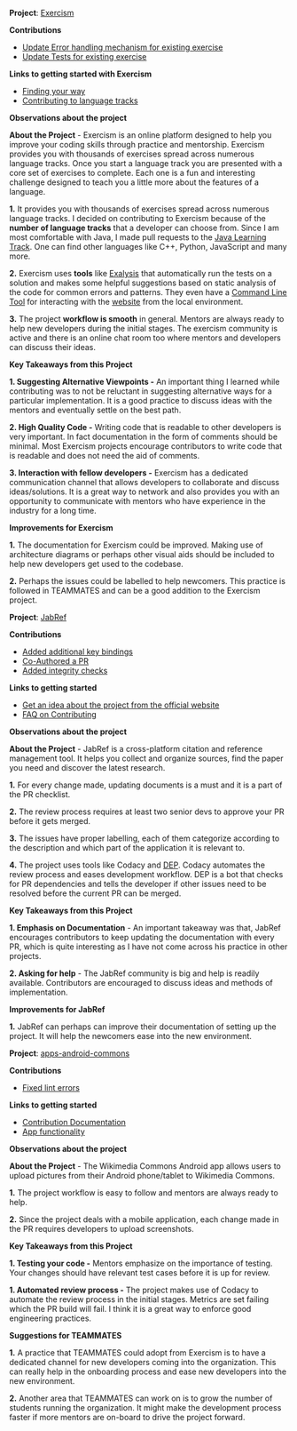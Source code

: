 **Project**: [Exercism](https://github.com/exercism/java)

**Contributions**

- [Update Error handling mechanism for existing exercise](https://github.com/exercism/java/pull/1635)
- [Update Tests for existing exercise](https://github.com/exercism/java/pull/1639)

**Links to getting started with Exercism**

- [Finding your way](https://github.com/exercism/docs/blob/master/finding-your-way.md)
- [Contributing to language tracks](https://github.com/exercism/docs/blob/master/contributing-to-language-tracks/README.md)

**Observations about the project**

**About the Project** - Exercism is an online platform designed to help you improve your coding skills through practice and mentorship. Exercism provides you with thousands of exercises spread across numerous language tracks. Once you start a language track you are presented with a core set of exercises to complete. Each one is a fun and interesting challenge designed to teach you a little more about the features of a language.

**1.** It provides you with thousands of exercises spread across numerous language tracks. I decided on contributing to Exercism because of the **number of language tracks** that a developer can choose from. Since I am most comfortable with Java, I made pull requests to the [Java Learning Track](https://github.com/exercism/java).
One can find other languages like C++, Python, JavaScript and many more.

**2.** Exercism uses **tools** like [Exalysis](https://github.com/exercism/exalysis) that automatically run the tests on a solution and makes some helpful suggestions based on static analysis of the code for common errors and patterns.
They even have a [Command Line Tool](https://github.com/exercism/cli) for interacting with the [website](https://exercism.io/) from the local environment.

**3.** The project **workflow is smooth** in general. Mentors are always ready to help new developers during the initial stages. The exercism community is active and there is an online chat room too where mentors and developers can discuss their ideas.

**Key Takeaways from this Project**

**1. Suggesting Alternative Viewpoints -** An important thing I learned while contributing was to not be reluctant in suggesting alternative ways for a particular implementation.
It is a good practice to discuss ideas with the mentors and eventually settle on the best path.

**2. High Quality Code -** Writing code that is readable to other developers is very important. In fact documentation in the form of comments should be minimal. Most Exercism projects encourage contributors to write code that is readable and does not need the aid of comments.

**3. Interaction with fellow developers -** Exercism has a dedicated communication channel that allows developers to collaborate and discuss ideas/solutions. It is a great way to network and also provides you with  an opportunity to communicate with mentors who have experience in the industry for a long time.

**Improvements for Exercism**

**1.** The documentation for Exercism could be improved. Making use of architecture diagrams or perhaps other visual aids should be included to help new developers get used to the codebase.

**2.** Perhaps the issues could be labelled to help newcomers. This practice is followed in TEAMMATES and can be a good addition to the Exercism project.

**Project**: [JabRef](https://github.com/JabRef/jabref/)

**Contributions**

- [Added additional key bindings](https://github.com/JabRef/jabref/pull/4732)
- [Co-Authored a PR](https://github.com/JabRef/jabref/pull/4727)
- [Added integrity checks](https://github.com/JabRef/jabref/pull/4642)

**Links to getting started**

- [Get an idea about the project from the official website](https://www.jabref.org/#jabref)
- [FAQ on Contributing](http://help.jabref.org/en/FAQcontributing)

**Observations about the project**

**About the Project** - JabRef is a cross-platform citation and reference management tool. It helps you collect and organize sources, find the paper you need and discover the latest research. 

**1.** For every change made, updating documents is a must and it is a part of the PR checklist.

**2.** The review process requires at least two senior devs to approve your PR before it gets merged.

**3.** The issues have proper labelling, each of them categorize according to the description and which part of the application it is relevant to.

**4.** The project uses tools like Codacy and [DEP](https://github.com/z0al/dep). Codacy automates the review process and eases development workflow. DEP is a bot that checks for PR dependencies and tells the developer if other issues need to be resolved before the current PR can be merged.

**Key Takeaways from this Project**

**1. Emphasis on Documentation** - An important takeaway was that, JabRef encourages contributors to keep updating the documentation with every PR, which is quite interesting as I have not come across his practice in other projects.

**2. Asking for help** - The JabRef community is big and help is readily available. Contributors are encouraged to discuss ideas and methods of implementation.

**Improvements for JabRef**

**1.** JabRef can perhaps can improve their documentation of setting up the project. It will help the newcomers ease into the new environment.

**Project**: [apps-android-commons](https://github.com/commons-app/apps-android-commons/)

**Contributions**

- [Fixed lint errors](https://github.com/commons-app/apps-android-commons/pull/2359)

**Links to getting started**

- [Contribution Documentation](https://github.com/commons-app/apps-android-commons/wiki#contributor-documentation)
- [App functionality](https://github.com/commons-app/apps-android-commons/wiki/App-functionality)
                         
**Observations about the project**

**About the Project** - The Wikimedia Commons Android app allows users to upload pictures from their Android phone/tablet to Wikimedia Commons.

**1.** The project workflow is easy to follow and mentors are always ready to help.

**2.** Since the project deals with a mobile application, each change made in the PR requires developers to upload screenshots. 

**Key Takeaways from this Project**

**1. Testing your code -** Mentors emphasize on the importance of testing. Your changes should have relevant test cases before it is up for review. 
   
**1. Automated review process -** The project makes use of Codacy to automate the review process in the initial stages. Metrics are set failing which the PR build will fail. I think it is a great way to enforce good engineering practices.
                                                                         
**Suggestions for TEAMMATES**

**1.** A practice that TEAMMATES could adopt from Exercism is to have a dedicated channel for new developers coming into the organization. This can really help in the onboarding process and ease new developers into the new environment. 

**2.** Another area that TEAMMATES can work on is to grow the number of students running the organization. It might make the development process faster if more mentors are on-board to drive the project forward.  
